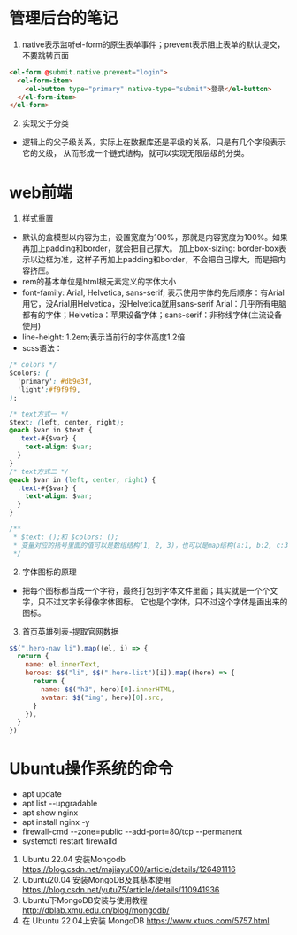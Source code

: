 # 管理后台的笔记
1. native表示监听el-form的原生表单事件；prevent表示阻止表单的默认提交，不要跳转页面
```html
<el-form @submit.native.prevent="login">
  <el-form-item>
    <el-button type="primary" native-type="submit">登录</el-button>
  </el-form-item>
</el-form>
```

2. 实现父子分类
- 逻辑上的父子级关系，实际上在数据库还是平级的关系，只是有几个字段表示它的父级，
从而形成一个链式结构，就可以实现无限层级的分类。

# web前端
1. 样式重置
- 默认的盒模型以内容为主，设置宽度为100%，那就是内容宽度为100%。如果再加上padding和border，就会把自己撑大。
  加上box-sizing: border-box表示以边框为准，这样子再加上padding和border，不会把自己撑大，而是把内容挤压。
- rem的基本单位是html根元素定义的字体大小
- font-family: Arial, Helvetica, sans-serif;
表示使用字体的先后顺序：有Arial用它，没Arial用Helvetica，没Helvetica就用sans-serif
Arial：几乎所有电脑都有的字体；Helvetica：苹果设备字体；sans-serif：非称线字体(主流设备使用)
- line-height: 1.2em;表示当前行的字体高度1.2倍
- scss语法：
```css
/* colors */
$colors: (
  'primary': #db9e3f,
  'light':#f9f9f9,
);

/* text方式一 */
$text: (left, center, right);
@each $var in $text {
  .text-#{$var} {
    text-align: $var;
  }
}
/* text方式二 */
@each $var in (left, center, right) {
  .text-#{$var} {
    text-align: $var;
  }
}

/**
 * $text: ();和 $colors: ();
 * 变量对应的括号里面的值可以是数组结构(1, 2, 3)，也可以是map结构(a:1, b:2, c:3)。
 */
```

2. 字体图标的原理
- 把每个图标都当成一个字符，最终打包到字体文件里面；其实就是一个个文字，只不过文字长得像字体图标。
 它也是个字体，只不过这个字体是画出来的图标。

3. 首页英雄列表-提取官网数据
```js
$$(".hero-nav li").map((el, i) => {
  return {
    name: el.innerText,
    heroes: $$("li", $$(".hero-list")[i]).map((hero) => {
      return {
        name: $$("h3", hero)[0].innerHTML,
        avatar: $$("img", hero)[0].src,
      }
    }),
  }
})
```

# Ubuntu操作系统的命令
- apt update
- apt list --upgradable
- apt show nginx
- apt install nginx -y
- firewall-cmd --zone=public --add-port=80/tcp --permanent
- systemctl restart firewalld

1. Ubuntu 22.04 安装Mongodb
https://blog.csdn.net/majiayu000/article/details/126491116
2. Ubuntu20.04 安装MongoDB及其基本使用
https://blog.csdn.net/yutu75/article/details/110941936
3. Ubuntu下MongoDB安装与使用教程
http://dblab.xmu.edu.cn/blog/mongodb/
4. 在 Ubuntu 22.04上安装 MongoDB
https://www.xtuos.com/5757.html